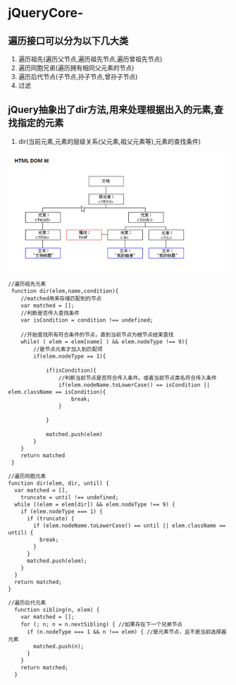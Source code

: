 # jQueryCore-

##  遍历接口可以分为以下几大类
1. 遍历祖先(遍历父节点,遍历祖先节点,遍历曾祖先节点)
2. 遍历同胞兄弟(遍历拥有相同父元素的节点)
3. 遍历后代节点(子节点,孙子节点,曾孙子节点)
4. 过滤

## jQuery抽象出了dir方法,用来处理根据出入的元素,查找指定的元素
1. dir(当前元素,元素的层级关系(父元素,祖父元素等),元素的查找条件)

![](./img/1.png)

```
//遍历祖先元素
 function dir(elem,name,condition){
    //matched用来存储匹配到的节点
    var matched = [];
    //判断是否传入查找条件
    var isCondition = condition !== undefined;

    //开始查找所有符合条件的节点，直到当前节点为根节点结束查找
    while( ( elem = elem[name] ) && elem.nodeType !== 9){
        //是节点元素才加入到匹配项
        if(elem.nodeType == 1){

            if(isCondition){
                //判断当前节点是否符合传入条件。或者当前节点类名符合传入条件
                if(elem.nodeName.toLowerCase() == isCondition || elem.className == isCondition){
                    break;
                }

            }

            matched.push(elem)
        }
    }
    return matched
 }

```
```
//遍历同胞元素
function dir(elem, dir, until) {
  var matched = [],
    truncate = until !== undefined;
  while ((elem = elem[dir]) && elem.nodeType !== 9) {
    if (elem.nodeType === 1) {
      if (truncate) {
        if (elem.nodeName.toLowerCase() == until || elem.className == until) {
          break;
        }
      }
      matched.push(elem);
    }
  }
  return matched;
}

```
```
//遍历后代元素
  function sibling(n, elem) {
    var matched = [];
    for (; n; n = n.nextSibling) { //如果存在下一个兄弟节点
      if (n.nodeType === 1 && n !== elem) { //是元素节点，且不是当前选择器元素
        matched.push(n);
      }
    }
    return matched;
  }
```
